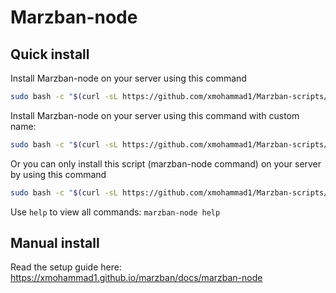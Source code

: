 # Marzban-node

## Quick install
Install Marzban-node on your server using this command
```bash
sudo bash -c "$(curl -sL https://github.com/xmohammad1/Marzban-scripts/raw/master/marzban-node.sh)" @ install
```
Install Marzban-node on your server using this command with custom name:
```bash
sudo bash -c "$(curl -sL https://github.com/xmohammad1/Marzban-scripts/raw/master/marzban-node.sh)" @ install --name marzban-node2
```
Or you can only install this script (marzban-node command) on your server by using this command
```bash
sudo bash -c "$(curl -sL https://github.com/xmohammad1/Marzban-scripts/raw/master/marzban-node.sh)" @ install-script
```

Use `help` to view all commands:
```marzban-node help```


## Manual install
Read the setup guide here: https://xmohammad1.github.io/marzban/docs/marzban-node
